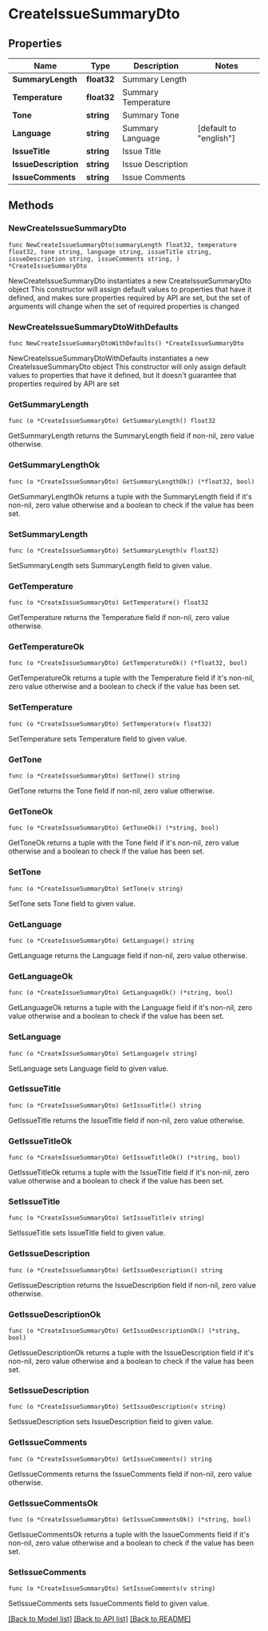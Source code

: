 # CreateIssueSummaryDto

## Properties

Name | Type | Description | Notes
------------ | ------------- | ------------- | -------------
**SummaryLength** | **float32** | Summary Length | 
**Temperature** | **float32** | Summary Temperature | 
**Tone** | **string** | Summary Tone | 
**Language** | **string** | Summary Language | [default to "english"]
**IssueTitle** | **string** | Issue Title | 
**IssueDescription** | **string** | Issue Description | 
**IssueComments** | **string** | Issue Comments | 

## Methods

### NewCreateIssueSummaryDto

`func NewCreateIssueSummaryDto(summaryLength float32, temperature float32, tone string, language string, issueTitle string, issueDescription string, issueComments string, ) *CreateIssueSummaryDto`

NewCreateIssueSummaryDto instantiates a new CreateIssueSummaryDto object
This constructor will assign default values to properties that have it defined,
and makes sure properties required by API are set, but the set of arguments
will change when the set of required properties is changed

### NewCreateIssueSummaryDtoWithDefaults

`func NewCreateIssueSummaryDtoWithDefaults() *CreateIssueSummaryDto`

NewCreateIssueSummaryDtoWithDefaults instantiates a new CreateIssueSummaryDto object
This constructor will only assign default values to properties that have it defined,
but it doesn't guarantee that properties required by API are set

### GetSummaryLength

`func (o *CreateIssueSummaryDto) GetSummaryLength() float32`

GetSummaryLength returns the SummaryLength field if non-nil, zero value otherwise.

### GetSummaryLengthOk

`func (o *CreateIssueSummaryDto) GetSummaryLengthOk() (*float32, bool)`

GetSummaryLengthOk returns a tuple with the SummaryLength field if it's non-nil, zero value otherwise
and a boolean to check if the value has been set.

### SetSummaryLength

`func (o *CreateIssueSummaryDto) SetSummaryLength(v float32)`

SetSummaryLength sets SummaryLength field to given value.


### GetTemperature

`func (o *CreateIssueSummaryDto) GetTemperature() float32`

GetTemperature returns the Temperature field if non-nil, zero value otherwise.

### GetTemperatureOk

`func (o *CreateIssueSummaryDto) GetTemperatureOk() (*float32, bool)`

GetTemperatureOk returns a tuple with the Temperature field if it's non-nil, zero value otherwise
and a boolean to check if the value has been set.

### SetTemperature

`func (o *CreateIssueSummaryDto) SetTemperature(v float32)`

SetTemperature sets Temperature field to given value.


### GetTone

`func (o *CreateIssueSummaryDto) GetTone() string`

GetTone returns the Tone field if non-nil, zero value otherwise.

### GetToneOk

`func (o *CreateIssueSummaryDto) GetToneOk() (*string, bool)`

GetToneOk returns a tuple with the Tone field if it's non-nil, zero value otherwise
and a boolean to check if the value has been set.

### SetTone

`func (o *CreateIssueSummaryDto) SetTone(v string)`

SetTone sets Tone field to given value.


### GetLanguage

`func (o *CreateIssueSummaryDto) GetLanguage() string`

GetLanguage returns the Language field if non-nil, zero value otherwise.

### GetLanguageOk

`func (o *CreateIssueSummaryDto) GetLanguageOk() (*string, bool)`

GetLanguageOk returns a tuple with the Language field if it's non-nil, zero value otherwise
and a boolean to check if the value has been set.

### SetLanguage

`func (o *CreateIssueSummaryDto) SetLanguage(v string)`

SetLanguage sets Language field to given value.


### GetIssueTitle

`func (o *CreateIssueSummaryDto) GetIssueTitle() string`

GetIssueTitle returns the IssueTitle field if non-nil, zero value otherwise.

### GetIssueTitleOk

`func (o *CreateIssueSummaryDto) GetIssueTitleOk() (*string, bool)`

GetIssueTitleOk returns a tuple with the IssueTitle field if it's non-nil, zero value otherwise
and a boolean to check if the value has been set.

### SetIssueTitle

`func (o *CreateIssueSummaryDto) SetIssueTitle(v string)`

SetIssueTitle sets IssueTitle field to given value.


### GetIssueDescription

`func (o *CreateIssueSummaryDto) GetIssueDescription() string`

GetIssueDescription returns the IssueDescription field if non-nil, zero value otherwise.

### GetIssueDescriptionOk

`func (o *CreateIssueSummaryDto) GetIssueDescriptionOk() (*string, bool)`

GetIssueDescriptionOk returns a tuple with the IssueDescription field if it's non-nil, zero value otherwise
and a boolean to check if the value has been set.

### SetIssueDescription

`func (o *CreateIssueSummaryDto) SetIssueDescription(v string)`

SetIssueDescription sets IssueDescription field to given value.


### GetIssueComments

`func (o *CreateIssueSummaryDto) GetIssueComments() string`

GetIssueComments returns the IssueComments field if non-nil, zero value otherwise.

### GetIssueCommentsOk

`func (o *CreateIssueSummaryDto) GetIssueCommentsOk() (*string, bool)`

GetIssueCommentsOk returns a tuple with the IssueComments field if it's non-nil, zero value otherwise
and a boolean to check if the value has been set.

### SetIssueComments

`func (o *CreateIssueSummaryDto) SetIssueComments(v string)`

SetIssueComments sets IssueComments field to given value.



[[Back to Model list]](../README.md#documentation-for-models) [[Back to API list]](../README.md#documentation-for-api-endpoints) [[Back to README]](../README.md)


